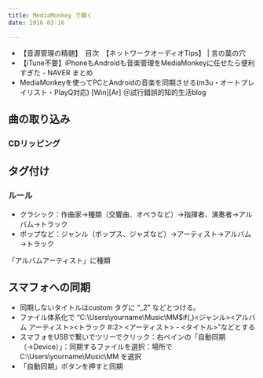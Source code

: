 ```yaml
---
title: MediaMonkey で聴く
date: 2016-03-16

---
```


- 【音源管理の精髄】　目次　【ネットワークオーディオTips】 | 言の葉の穴
- 【iTune不要】iPhoneもAndroidも音楽管理をMediaMonkeyに任せたら便利すぎた - NAVER まとめ
- MediaMonkeyを使ってPCとAndroidの音楽を同期させる(m3u・オートプレイリスト・PlayQ対応) [Win][Ar] ＠試行錯誤的知的生活blog

## 曲の取り込み
### CDリッピング

## タグ付け
### ルール

- クラシック：作曲家→種類（交響曲、オペラなど）→指揮者、演奏者→アルバム→トラック
- ポップなど：ジャンル（ポップス、ジャズなど）→アーティスト→アルバム→トラック

「アルバムアーティスト」に種類

## スマフォへの同期
- 同期しないタイトルはcustom タグに “_2” などとつける。
- ファイル体系化で “C:\Users\yourname\Music\MM$if(,)<ジャンル><アルバム アーティスト><トラック #:2> <アーティスト> - <タイトル>"などとする
- スマフォをUSBで繋いでツリーでクリック：右ペインの「自動同期（→Device）」：同期するファイルを選択：場所で C:\Users\yourname\Music\MM を選択
- 「自動同期」ボタンを押すと同期
